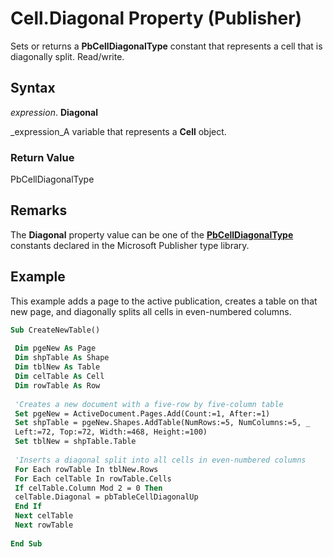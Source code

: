 
# Cell.Diagonal Property (Publisher)

Sets or returns a  **PbCellDiagonalType** constant that represents a cell that is diagonally split. Read/write.


## Syntax

 _expression_. **Diagonal**

 _expression_A variable that represents a  **Cell** object.


### Return Value

PbCellDiagonalType


## Remarks

The  **Diagonal** property value can be one of the **[PbCellDiagonalType](faa801d1-d8fb-95e3-e33e-183aef7132d4.md)** constants declared in the Microsoft Publisher type library.


## Example

This example adds a page to the active publication, creates a table on that new page, and diagonally splits all cells in even-numbered columns.


```vb
Sub CreateNewTable() 
 
 Dim pgeNew As Page 
 Dim shpTable As Shape 
 Dim tblNew As Table 
 Dim celTable As Cell 
 Dim rowTable As Row 
 
 'Creates a new document with a five-row by five-column table 
 Set pgeNew = ActiveDocument.Pages.Add(Count:=1, After:=1) 
 Set shpTable = pgeNew.Shapes.AddTable(NumRows:=5, NumColumns:=5, _ 
 Left:=72, Top:=72, Width:=468, Height:=100) 
 Set tblNew = shpTable.Table 
 
 'Inserts a diagonal split into all cells in even-numbered columns 
 For Each rowTable In tblNew.Rows 
 For Each celTable In rowTable.Cells 
 If celTable.Column Mod 2 = 0 Then 
 celTable.Diagonal = pbTableCellDiagonalUp 
 End If 
 Next celTable 
 Next rowTable 
 
End Sub
```

